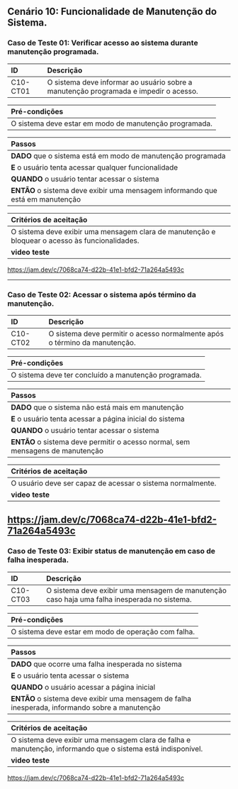 ## Cenário 10: Funcionalidade de Manutenção do Sistema.

### Caso de Teste 01: Verificar acesso ao sistema durante manutenção programada.

| ID       | Descrição                                                                  |
| :------- | :------------------------------------------------------------------------- |
| C10-CT01 | O sistema deve informar ao usuário sobre a manutenção programada e impedir o acesso. |

| **Pré-condições**                                             |
| :------------------------------------------------------------ |
| O sistema deve estar em modo de manutenção programada.        |

| **Passos**                                                        |
| :---------------------------------------------------------------- |
| **DADO** que o sistema está em modo de manutenção programada    |
| **E** o usuário tenta acessar qualquer funcionalidade           |
| **QUANDO** o usuário tentar acessar o sistema                   |
| **ENTÃO** o sistema deve exibir uma mensagem informando que está em manutenção |

| **Critérios de aceitação**                                      |
| :-------------------------------------------------------------- |
| O sistema deve exibir uma mensagem clara de manutenção e bloquear o acesso às funcionalidades. |
| **video teste**                                                 |
https://jam.dev/c/7068ca74-d22b-41e1-bfd2-71a264a5493c

---

### Caso de Teste 02: Acessar o sistema após término da manutenção.

| ID       | Descrição                                                                  |
| :------- | :------------------------------------------------------------------------- |
| C10-CT02 | O sistema deve permitir o acesso normalmente após o término da manutenção. |

| **Pré-condições**                                             |
| :------------------------------------------------------------ |
| O sistema deve ter concluído a manutenção programada.         |

| **Passos**                                                        |
| :---------------------------------------------------------------- |
| **DADO** que o sistema não está mais em manutenção              |
| **E** o usuário tenta acessar a página inicial do sistema       |
| **QUANDO** o usuário tentar acessar o sistema                   |
| **ENTÃO** o sistema deve permitir o acesso normal, sem mensagens de manutenção |

| **Critérios de aceitação**                                      |
| :-------------------------------------------------------------- |
| O usuário deve ser capaz de acessar o sistema normalmente.      |
| **video teste**                                                 |
https://jam.dev/c/7068ca74-d22b-41e1-bfd2-71a264a5493c
---

### Caso de Teste 03: Exibir status de manutenção em caso de falha inesperada.

| ID       | Descrição                                                               |
| :------- | :------------------------------------------------------------------------ |
| C10-CT03 | O sistema deve exibir uma mensagem de manutenção caso haja uma falha inesperada no sistema. |

| **Pré-condições**                                             |
| :------------------------------------------------------------ |
| O sistema deve estar em modo de operação com falha.           |

| **Passos**                                                        |
| :---------------------------------------------------------------- |
| **DADO** que ocorre uma falha inesperada no sistema              |
| **E** o usuário tenta acessar o sistema                          |
| **QUANDO** o usuário acessar a página inicial                   |
| **ENTÃO** o sistema deve exibir uma mensagem de falha inesperada, informando sobre a manutenção |

| **Critérios de aceitação**                                      |
| :-------------------------------------------------------------- |
| O sistema deve exibir uma mensagem clara de falha e manutenção, informando que o sistema está indisponível. |
| **video teste**                                                 |
https://jam.dev/c/7068ca74-d22b-41e1-bfd2-71a264a5493c
